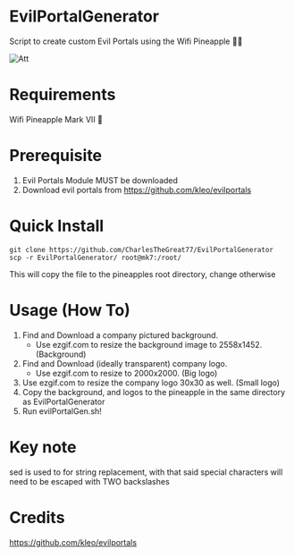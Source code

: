 # EvilPortalGenerator
Script to create custom Evil Portals using the Wifi Pineapple 🍍😈

![Att](https://user-images.githubusercontent.com/27988707/218283376-db765eb2-173b-4437-ae1d-421f3b450a82.jpeg)


# Requirements
Wifi Pineapple Mark VII 🍍

# Prerequisite
1. Evil Portals Module MUST be downloaded
2. Download evil portals from https://github.com/kleo/evilportals

# Quick Install
```
git clone https://github.com/CharlesTheGreat77/EvilPortalGenerator
scp -r EvilPortalGenerator/ root@mk7:/root/
```
This will copy the file to the pineapples root directory, change otherwise

# Usage (How To)
1. Find and Download a company pictured background.
   - Use ezgif.com to resize the background image to 2558x1452. (Background)
2. Find and Download (ideally transparent) company logo.
   - Use ezgif.com to resize to 2000x2000. (Big logo)
3. Use ezgif.com to resize the company logo 30x30 as well. (Small logo)
4. Copy the background, and logos to the pineapple in the same directory as EvilPortalGenerator
5. Run evilPortalGen.sh!

# Key note
sed is used to for string replacement, with that said special characters will need to be escaped with TWO backslashes

# Credits
https://github.com/kleo/evilportals
